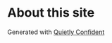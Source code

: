 # About this site

Generated with [Quietly Confident](https://github.com/TLINDEN/Quietly-Confident)
